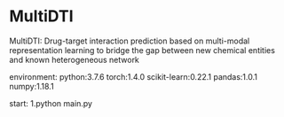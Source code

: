 # MultiDTI
MultiDTI: Drug-target interaction prediction based on multi-modal representation learning to bridge the gap between new chemical entities and known heterogeneous network

environment:
  python:3.7.6
  torch:1.4.0
  scikit-learn:0.22.1
  pandas:1.0.1
  numpy:1.18.1
  
start:
  1.python main.py                    
